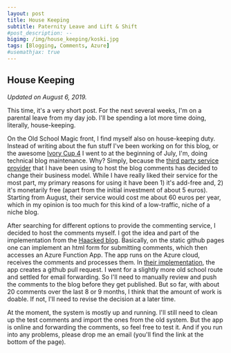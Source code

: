 ```yaml
---
layout: post
title: House Keeping
subtitle: Paternity Leave and Lift & Shift
#post_description: --
bigimg: /img/house_keeping/koski.jpg
tags: [Blogging, Comments, Azure]
#usemathjax: true
---
```


## House Keeping

*Updated on August 6, 2019.*

This time, it's a very short post. For the next several weeks, I'm on a parental leave from my day job. I'll be spending a lot more time doing, literally, house-keeping.

On the Old School Magic front, I find myself also on house-keeping duty. Instead of writing about the fun stuff I've been working on for this blog, or the awesome [Ivory Cup 4](http://www.wak-wak.se/ic4) I went to at the beginning of July, I'm, doing technical blog maintenance. Why? Simply, because the [third party service provider](http://www.just-comments.com) that I have been using to host the blog comments has decided to change their business model. While I have really liked their service for the most part, my primary reasons for using it have been 1) it's add-free and, 2) it's monetarily free (apart from the initial investment of about 5 euros). Starting from August, their service would cost me about 60 euros per year, which in my opinion is too much for this kind of a low-traffic, niche of a niche blog.

After searching for different options to provide the commenting service, I decided to host the comments myself. I got the idea and part of the implementation from the [Haacked blog](https://haacked.com/archive/2018/06/24/comments-for-jekyll-blogs/). Basically, on the static github pages one can implement an html form for submitting comments, which then accesses an Azure Function App. The app runs on the Azure cloud, receives the comments and processes them. In [their implementation](https://damieng.com/blog/2018/05/28/wordpress-to-jekyll-comments), the app creates a github pull request. I went for a slightly more old school route and settled for email forwarding. So I'll need to manually review and push the comments to the blog before they get published. But so far, with about 20 comments over the last 8 or 9 months, I think that the amount of work is doable. If not, I'll need to revise the decision at a later time.

At the moment, the system is mostly up and running. I'll still need to clean up the test comments and import the ones from the old system. But the app is online and forwarding the comments, so feel free to test it. And if you run into any problems, please drop me an email (you'll find the link at the bottom of the page).
